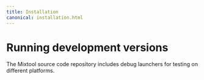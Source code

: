 ```yaml
---
title: Installation
canonical: installation.html
---
```


Running development versions
============================

The Mixtool source code repository includes debug launchers for testing
on different platforms.
